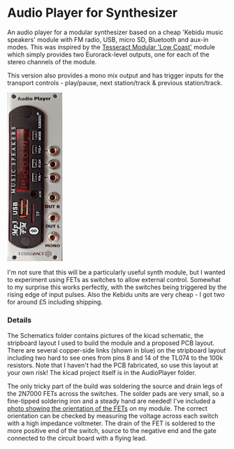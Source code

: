 # Audio Player for Synthesizer
An audio player for a modular synthesizer based on a cheap 'Kebidu music speakers' module with FM radio, USB, micro SD, Bluetooth and aux-in modes.
This was inspired by the [Tesseract Modular 'Low Coast'](https://www.tesseractmodular.com/eurorack-modules/low-coast/) module which simply provides two Eurorack-level outputs, one for each of the stereo channels of the module.

This version also provides a mono mix output and has trigger inputs for the transport controls - play/pause, next station/track & previous station/track.

<img width="25%" height="25%" src="https://github.com/clarionut/Audio-Player-for-Synthesizer/blob/main/pictures/Audio%20Player%20Panel.jpg">

I'm not sure that this will be a particularly useful synth module, but I wanted to experiment using FETs as switches to allow external control. Somewhat to my surprise this works perfectly, with the switches being triggered by the rising edge of input pulses. Also the Kebidu units are very cheap - I got two for around £5 including shipping.

### Details
The Schematics folder contains pictures of the kicad schematic, the stripboard layout I used to build the module and a proposed PCB layout. There are several copper-side links (shown in blue) on the stripboard layout including two hard to see ones from pins 8 and 14 of the TL074 to the 100k resistors. Note that I haven't had the PCB fabricated, so use this layout at your own risk! The kicad project itself is in the AudioPlayer folder.

The only tricky part of the build was soldering the source and drain legs of the 2N7000 FETs across the switches. The solder pads are very small, so a fine-tipped soldering iron and a steady hand are needed! I've included a [photo showing the orientation of the FETs](https://github.com/clarionut/Audio-Player-for-Synthesizer/blob/main/pictures/Audio%20Player%20FETs.jpg) on my module. The correct orientation can be checked by measuring the voltage across each switch with a high impedance voltmeter. The drain of the FET is soldered to the more positive end of the switch, source to the negative end and the gate connected to the circuit board with a flying lead.
